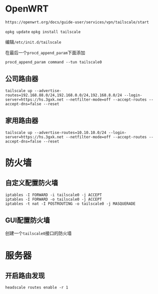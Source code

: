 # OpenWRT

`https://openwrt.org/docs/guide-user/services/vpn/tailscale/start`

`opkg update`
`opkg install tailscale`

编辑`/etc/init.d/tailscale`

在最后一个`procd_append_param`下面添加

``` shell
procd_append_param command --tun tailscale0
```

## 公司路由器

`tailscale up --advertise-routes=192.168.88.0/24,192.168.0.0/24,192.168.8.0/24 --login-server=https://hs.3gxk.net --netfilter-mode=off --accept-routes --accept-dns=false --reset`

## 家用路由器

`tailscale up --advertise-routes=10.10.10.0/24 --login-server=https://hs.3gxk.net --netfilter-mode=off --accept-routes --accept-dns=false --reset`


# 防火墙

## 自定义配置防火墙

``` shell
iptables -I FORWARD -i tailscale0 -j ACCEPT
iptables -I FORWARD -o tailscale0 -j ACCEPT
iptables -t nat -I POSTROUTING -o tailscale0 -j MASQUERADE
```

## GUI配置防火墙

创建一个`tailscale0`接口的防火墙

# 服务器

## 开启路由发现

`headscale routes enable -r 1`


